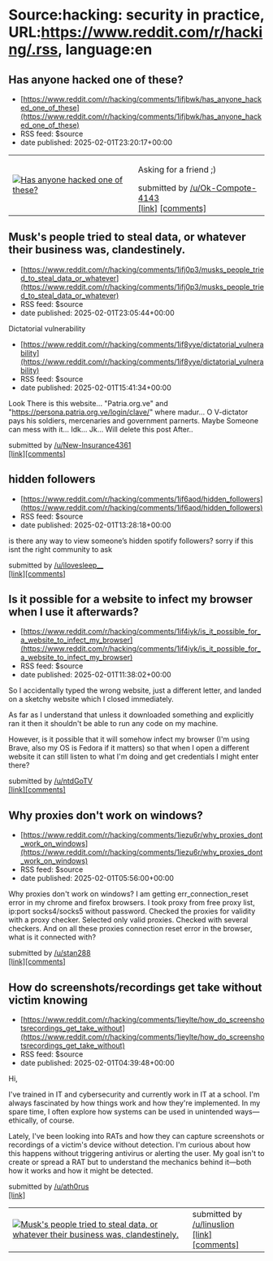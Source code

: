 # Source:hacking: security in practice, URL:https://www.reddit.com/r/hacking/.rss, language:en

## Has anyone hacked one of these?
 - [https://www.reddit.com/r/hacking/comments/1ifjbwk/has_anyone_hacked_one_of_these](https://www.reddit.com/r/hacking/comments/1ifjbwk/has_anyone_hacked_one_of_these)
 - RSS feed: $source
 - date published: 2025-02-01T23:20:17+00:00

<table> <tr><td> <a href="https://www.reddit.com/r/hacking/comments/1ifjbwk/has_anyone_hacked_one_of_these/"> <img src="https://a.thumbs.redditmedia.com/Jup_bBEYHDM0cSbJc6N7pt-OyBF9km644Rt5UFjPCn0.jpg" alt="Has anyone hacked one of these?" title="Has anyone hacked one of these?" /> </a> </td><td> <!-- SC_OFF --><div class="md"><p>Asking for a friend ;)</p> </div><!-- SC_ON --> &#32; submitted by &#32; <a href="https://www.reddit.com/user/Ok-Compote-4143"> /u/Ok-Compote-4143 </a> <br/> <span><a href="https://www.reddit.com/gallery/1ifjbwk">[link]</a></span> &#32; <span><a href="https://www.reddit.com/r/hacking/comments/1ifjbwk/has_anyone_hacked_one_of_these/">[comments]</a></span> </td></tr></table>

## Musk's people tried to steal data, or whatever their business was, clandestinely.
 - [https://www.reddit.com/r/hacking/comments/1ifj0p3/musks_people_tried_to_steal_data_or_whatever](https://www.reddit.com/r/hacking/comments/1ifj0p3/musks_people_tried_to_steal_data_or_whatever)
 - RSS feed: $source
 - date published: 2025-02-01T23:05:44+00:00

<table> <tr><td> <a href="https://www.reddit.com/r/hacking/comments/1ifj0p3/musks_people_tried_to_steal_data_or_whatever/"> <img src="https://external-preview.redd.it/tu71fySPILjjHSGjVQ9Etyzei2VDmHnmklEK6yWvOH8.jpg?width=640&amp;crop=smart&amp;auto=webp&amp;s=c3a5b0c64614e3ed318a8998beea5a8e5e14d137" alt="Musk's people tried to steal data, or whatever their business was, clandestinely." title="Musk's people tried to steal data, or whatever their business was, clandestinely." /> </a> </td><td> &#32; submitted by &#32; <a href="https://www.reddit.com/user/linuslion"> /u/linuslion </a> <br/> <span><a href="https://www.dailykos.com/stories/2025/2/1/2300627/-Civil-servants-in-3-agencies-RESISTED-Musk-minions-getting-at-sensitive-databases-outcome-unclear?pm_campaign=front_page&amp;pm_source=trending&amp;pm_medium=web">[link]</a></span> &#32; <span><a href="https://www.reddit.com/r/hacking/comments/1ifj0p3/musks_people_tried_to_steal_data_or_whatever/">[comments]</a></span> </td></tr></tab

## Dictatorial vulnerability
 - [https://www.reddit.com/r/hacking/comments/1if8yye/dictatorial_vulnerability](https://www.reddit.com/r/hacking/comments/1if8yye/dictatorial_vulnerability)
 - RSS feed: $source
 - date published: 2025-02-01T15:41:34+00:00

<!-- SC_OFF --><div class="md"><p>Look There is this website... &quot;Patria.org.ve&quot; and &quot;<a href="https://persona.patria.org.ve/login/clave/">https://persona.patria.org.ve/login/clave/</a>&quot; where madur... O V-dictator pays his soldiers, mercenaries and government parnerts. Maybe Someone can mess with it... Idk... Jk... Will delete this post After.. </p> </div><!-- SC_ON --> &#32; submitted by &#32; <a href="https://www.reddit.com/user/New-Insurance4361"> /u/New-Insurance4361 </a> <br/> <span><a href="https://www.reddit.com/r/hacking/comments/1if8yye/dictatorial_vulnerability/">[link]</a></span> &#32; <span><a href="https://www.reddit.com/r/hacking/comments/1if8yye/dictatorial_vulnerability/">[comments]</a></span>

## hidden followers
 - [https://www.reddit.com/r/hacking/comments/1if6aod/hidden_followers](https://www.reddit.com/r/hacking/comments/1if6aod/hidden_followers)
 - RSS feed: $source
 - date published: 2025-02-01T13:28:18+00:00

<!-- SC_OFF --><div class="md"><p>is there any way to view someone’s hidden spotify followers? sorry if this isnt the right community to ask </p> </div><!-- SC_ON --> &#32; submitted by &#32; <a href="https://www.reddit.com/user/ilovesleep__"> /u/ilovesleep__ </a> <br/> <span><a href="https://www.reddit.com/r/hacking/comments/1if6aod/hidden_followers/">[link]</a></span> &#32; <span><a href="https://www.reddit.com/r/hacking/comments/1if6aod/hidden_followers/">[comments]</a></span>

## Is it possible for a website to infect my browser when I use it afterwards?
 - [https://www.reddit.com/r/hacking/comments/1if4iyk/is_it_possible_for_a_website_to_infect_my_browser](https://www.reddit.com/r/hacking/comments/1if4iyk/is_it_possible_for_a_website_to_infect_my_browser)
 - RSS feed: $source
 - date published: 2025-02-01T11:38:02+00:00

<!-- SC_OFF --><div class="md"><p>So I accidentally typed the wrong website, just a different letter, and landed on a sketchy website which I closed immediately.</p> <p>As far as I understand that unless it downloaded something and explicitly ran it then it shouldn&#39;t be able to run any code on my machine.</p> <p>However, is it possible that it will somehow infect my browser (I&#39;m using Brave, also my OS is Fedora if it matters) so that when I open a different website it can still listen to what I&#39;m doing and get credentials I might enter there?</p> </div><!-- SC_ON --> &#32; submitted by &#32; <a href="https://www.reddit.com/user/ntdGoTV"> /u/ntdGoTV </a> <br/> <span><a href="https://www.reddit.com/r/hacking/comments/1if4iyk/is_it_possible_for_a_website_to_infect_my_browser/">[link]</a></span> &#32; <span><a href="https://www.reddit.com/r/hacking/comments/1if4iyk/is_it_possible_for_a_website_to_infect_my_browser/">[comments]</a></span>

## Why proxies don't work on windows?
 - [https://www.reddit.com/r/hacking/comments/1iezu6r/why_proxies_dont_work_on_windows](https://www.reddit.com/r/hacking/comments/1iezu6r/why_proxies_dont_work_on_windows)
 - RSS feed: $source
 - date published: 2025-02-01T05:56:00+00:00

<!-- SC_OFF --><div class="md"><p>Why proxies don&#39;t work on windows? I am getting err_connection_reset error in my chrome and firefox browsers. I took proxy from free proxy list, ip:port socks4/socks5 without password. Checked the proxies for validity with a proxy checker. Selected only valid proxies. Checked with several checkers. And on all these proxies connection reset error in the browser, what is it connected with?</p> </div><!-- SC_ON --> &#32; submitted by &#32; <a href="https://www.reddit.com/user/stan288"> /u/stan288 </a> <br/> <span><a href="https://www.reddit.com/r/hacking/comments/1iezu6r/why_proxies_dont_work_on_windows/">[link]</a></span> &#32; <span><a href="https://www.reddit.com/r/hacking/comments/1iezu6r/why_proxies_dont_work_on_windows/">[comments]</a></span>

## How do screenshots/recordings get take without victim knowing
 - [https://www.reddit.com/r/hacking/comments/1ieylte/how_do_screenshotsrecordings_get_take_without](https://www.reddit.com/r/hacking/comments/1ieylte/how_do_screenshotsrecordings_get_take_without)
 - RSS feed: $source
 - date published: 2025-02-01T04:39:48+00:00

<!-- SC_OFF --><div class="md"><p>Hi,</p> <p>I&#39;ve trained in IT and cybersecurity and currently work in IT at a school. I&#39;m always fascinated by how things work and how they&#39;re implemented. In my spare time, I often explore how systems can be used in unintended ways—ethically, of course.</p> <p>Lately, I&#39;ve been looking into RATs and how they can capture screenshots or recordings of a victim&#39;s device without detection. I&#39;m curious about how this happens without triggering antivirus or alerting the user. My goal isn&#39;t to create or spread a RAT but to understand the mechanics behind it—both how it works and how it might be detected.</p> </div><!-- SC_ON --> &#32; submitted by &#32; <a href="https://www.reddit.com/user/ath0rus"> /u/ath0rus </a> <br/> <span><a href="https://www.reddit.com/r/hacking/comments/1ieylte/how_do_screenshotsrecordings_get_take_without/">[link]</a></span> &#32; <span><a href="https://www.reddit.com/r/hacking/comments/1ieylte/how_do_scr

